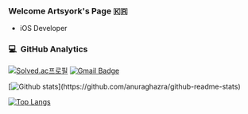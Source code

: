### Welcome Artsyork's Page 🇰🇷
- iOS Developer


### 💻 &nbsp;GitHub Analytics

[![Solved.ac프로필](http://mazassumnida.wtf/api/mini/generate_badge?boj=artificln)](https://solved.ac/artificln)
[![Gmail Badge](https://img.shields.io/badge/Gmail-F05138?style=round-square&logo=Gmail&logoColor=white&title=white&link=mailto:djgmd1021@gmail.com)](mailto:djgmd1021@gmail.com)

[![Github stats](https://github-readme-stats.vercel.app/api?username=Artsyork&show_icons=true&theme=algolia&include_all_commits=true&count_private=true")](https://github.com/anuraghazra/github-readme-stats)

[![Top Langs](https://github-readme-stats.vercel.app/api/top-langs/?username=Artsyork&hide=javascript,html,C&layout=compact&theme=react)](https://github.com/anuraghazra/github-readme-stats)
